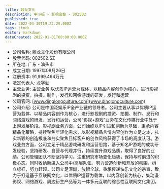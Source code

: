 ```yaml
---
title: 鼎龙文化
description: 中小板 - 影视音像 - 002502
published: true
date: 2022-04-30T19:22:29.000Z
tags: stock
editor: markdown
dateCreated: 2022-01-01T00:00:00.000Z
---
```


- 公司名称: 鼎龙文化股份有限公司
- 股票代码: 002502.SZ
- 所在地: 广东 - 汕头市
- 成立日期: 1997年08月26日
- 注册资本: 91,999.464万元
- 法定代表人: 龙学勤
- 主营业务: 主营业务:以优质IP运营为载体，以精品内容创作为核心，进行影视剧的投资，拍摄，制作，发行和网络游戏的研发，发行和运营
- 公司官网: [www.dinglongculture.com](www.dinglongculture.com)
- 公司介绍: 公司是中国泛娱乐IP全产业链的领导者。公司主要从事以优质IP运营为载体、以精品内容创作为核心，进行影视剧的投资、拍摄、制作、发行和网络游戏的研发、发行和运营，公司“影视+游戏”业务在文化传媒行业中处于上游发展阶段。影视剧业务方面，公司始终以IP引进和创新为基础，秉承内容精品化策略，持续聚焦年轻化需求，以影视精品言情内容创作为立足之本，扎实新颖的创造根底和务实聚焦目标客户的创作风格获得了市场的高度认可。游戏业务方面，公司立足于精品游戏研发和运营思路，基于知名IP游戏的成功研发经验，坚持研发、自营与代理并行，持续提升游戏品质，取得了良好的业绩。公司管理团队不断坚持学习，注重研究市场变化趋势，保持与时俱进的积极心态。同时收纳新进入公司中/高层队伍，努力营造创新和开放的氛围，树立标杆，努力赶超。公司立足深圳，放眼全球，秉承传递快乐文化的宗旨，致力于打造基于互联网文化，以优质IP运营为载体，以内容创新为核心，集动漫影视、网络游戏、周边衍生产品等为一体多元互联的综合性互联网文化集团。


